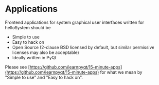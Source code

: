 # Applications

Frontend applications for system graphical user interfaces written for helloSystem should be
* Simple to use
* Easy to hack on
* Open Source (2-clause BSD licensed by default, but similar permissive licenses may also be acceptable)
* Ideally written in PyQt

Please see [https://github.com/learnpyqt/15-minute-apps](https://github.com/learnpyqt/15-minute-apps) for what we mean by "Simple to use" and "Easy to hack on".
